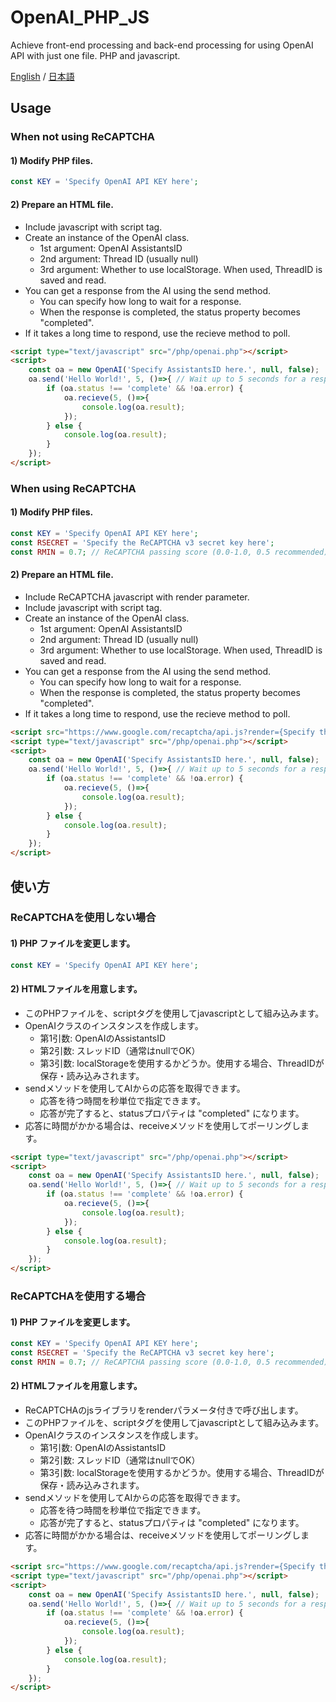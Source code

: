 # OpenAI_PHP_JS
Achieve front-end processing and back-end processing for using OpenAI API with just one file. PHP and javascript.

[English](#Usage) / [日本語](#使い方)

## Usage

### When not using ReCAPTCHA

#### 1) Modify PHP files.

```php
const KEY = 'Specify OpenAI API KEY here';
```

#### 2) Prepare an HTML file.

- Include javascript with script tag.
- Create an instance of the OpenAI class.
    - 1st argument: OpenAI AssistantsID
    - 2nd argument: Thread ID (usually null)
    - 3rd argument: Whether to use localStorage. When used, ThreadID is saved and read.
- You can get a response from the AI ​​using the send method.
    - You can specify how long to wait for a response.
    - When the response is completed, the status property becomes "completed".
- If it takes a long time to respond, use the recieve method to poll.

```html
<script type="text/javascript" src="/php/openai.php"></script>
<script>
    const oa = new OpenAI('Specify AssistantsID here.', null, false);
    oa.send('Hello World!', 5, ()=>{ // Wait up to 5 seconds for a response.
        if (oa.status !== 'complete' && !oa.error) {
            oa.recieve(5, ()=>{
                console.log(oa.result);
            });
        } else {
            console.log(oa.result);
        }
    });
</script>
```

### When using ReCAPTCHA

#### 1) Modify PHP files.

```php
const KEY = 'Specify OpenAI API KEY here';
const RSECRET = 'Specify the ReCAPTCHA v3 secret key here';
const RMIN = 0.7; // ReCAPTCHA passing score (0.0-1.0, 0.5 recommended)
```

#### 2) Prepare an HTML file.

- Include ReCAPTCHA javascript with render parameter.
- Include javascript with script tag.
- Create an instance of the OpenAI class.
    - 1st argument: OpenAI AssistantsID
    - 2nd argument: Thread ID (usually null)
    - 3rd argument: Whether to use localStorage. When used, ThreadID is saved and read.
- You can get a response from the AI ​​using the send method.
    - You can specify how long to wait for a response.
    - When the response is completed, the status property becomes "completed".
- If it takes a long time to respond, use the recieve method to poll.

```html
<script src="https://www.google.com/recaptcha/api.js?render={Specify the ReCAPTCHA v3 site key here}"></script>
<script type="text/javascript" src="/php/openai.php"></script>
<script>
    const oa = new OpenAI('Specify AssistantsID here.', null, false);
    oa.send('Hello World!', 5, ()=>{ // Wait up to 5 seconds for a response.
        if (oa.status !== 'complete' && !oa.error) {
            oa.recieve(5, ()=>{
                console.log(oa.result);
            });
        } else {
            console.log(oa.result);
        }
    });
</script>
```

## 使い方

### ReCAPTCHAを使用しない場合

#### 1) PHP ファイルを変更します。

```php
const KEY = 'Specify OpenAI API KEY here';
```

#### 2) HTMLファイルを用意します。

- このPHPファイルを、scriptタグを使用してjavascriptとして組み込みます。
- OpenAIクラスのインスタンスを作成します。
    - 第1引数: OpenAIのAssistantsID
    - 第2引数: スレッドID（通常はnullでOK）
    - 第3引数: localStorageを使用するかどうか。使用する場合、ThreadIDが保存・読み込みされます。
- sendメソッドを使用してAIからの応答を取得できます。
    - 応答を待つ時間を秒単位で指定できます。
    - 応答が完了すると、statusプロパティは "completed" になります。
- 応答に時間がかかる場合は、receiveメソッドを使用してポーリングします。

```html
<script type="text/javascript" src="/php/openai.php"></script>
<script>
    const oa = new OpenAI('Specify AssistantsID here.', null, false);
    oa.send('Hello World!', 5, ()=>{ // Wait up to 5 seconds for a response.
        if (oa.status !== 'complete' && !oa.error) {
            oa.recieve(5, ()=>{
                console.log(oa.result);
            });
        } else {
            console.log(oa.result);
        }
    });
</script>
```

### ReCAPTCHAを使用する場合

#### 1) PHP ファイルを変更します。

```php
const KEY = 'Specify OpenAI API KEY here';
const RSECRET = 'Specify the ReCAPTCHA v3 secret key here';
const RMIN = 0.7; // ReCAPTCHA passing score (0.0-1.0, 0.5 recommended)
```

#### 2) HTMLファイルを用意します。

- ReCAPTCHAのjsライブラリをrenderパラメータ付きで呼び出します。
- このPHPファイルを、scriptタグを使用してjavascriptとして組み込みます。
- OpenAIクラスのインスタンスを作成します。
    - 第1引数: OpenAIのAssistantsID
    - 第2引数: スレッドID（通常はnullでOK）
    - 第3引数: localStorageを使用するかどうか。使用する場合、ThreadIDが保存・読み込みされます。
- sendメソッドを使用してAIからの応答を取得できます。
    - 応答を待つ時間を秒単位で指定できます。
    - 応答が完了すると、statusプロパティは "completed" になります。
- 応答に時間がかかる場合は、receiveメソッドを使用してポーリングします。

```html
<script src="https://www.google.com/recaptcha/api.js?render={Specify the ReCAPTCHA v3 site key here}"></script>
<script type="text/javascript" src="/php/openai.php"></script>
<script>
    const oa = new OpenAI('Specify AssistantsID here.', null, false);
    oa.send('Hello World!', 5, ()=>{ // Wait up to 5 seconds for a response.
        if (oa.status !== 'complete' && !oa.error) {
            oa.recieve(5, ()=>{
                console.log(oa.result);
            });
        } else {
            console.log(oa.result);
        }
    });
</script>
```
